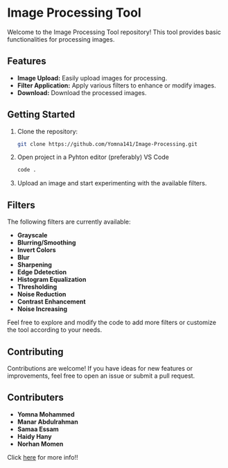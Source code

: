 
# Image Processing Tool

Welcome to the Image Processing Tool repository! This tool provides basic functionalities for processing images.

## Features

- **Image Upload:** Easily upload images for processing.
- **Filter Application:** Apply various filters to enhance or modify images.
- **Download:** Download the processed images.

## Getting Started

1. Clone the repository:
    ```bash
    git clone https://github.com/Yomna141/Image-Processing.git
    ```

2. Open project in a Pyhton editor (preferably) VS Code
    ```bash
    code .
    ```

3. Upload an image and start experimenting with the available filters.

## Filters

The following filters are currently available:

- **Grayscale**
- **Blurring/Smoothing**
- **Invert Colors**
- **Blur**
- **Sharpening**
- **Edge Ddetection**
- **Histogram Equalization**
- **Thresholding**
- **Noise Reduction**
- **Contrast Enhancement**
- **Noise Increasing**

Feel free to explore and modify the code to add more filters or customize the tool according to your needs.

## Contributing

Contributions are welcome! If you have ideas for new features or improvements, feel free to open an issue or submit a pull request.

## Contributers
- **Yomna Mohammed**
- **Manar Abdulrahman**
- **Samaa Essam**
- **Haidy Hany**
- **Norhan Momen**

Click <a href="https://github.com/Yomna141/Image-Processing/blob/main/Image_Processing%20(1).pdf">here</a> for more info!!




